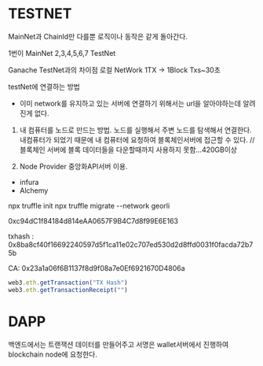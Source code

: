 # TESTNET
MainNet과 ChainId만 다를뿐 로직이나 동작은 같게 돌아간다.

1번이 MainNet
2,3,4,5,6,7 TestNet

Ganache         TestNet과의 차이점
로컬             NetWork
1TX -> 1Block   Txs~30초


testNet에 연결하는 방법
- 이미 network를 유지하고 있는 서버에 연결하기 위해서는
url을 알아야하는데 알려진게 없다.

1. 내 컴퓨터를 노드로 만드는 방법.
노드를 실행해서 주변 노드를 탐색해서 연결한다. 내컴퓨터가 되었기 때문에 내 컴퓨터에 요청하여 블록체인서버에 접근할 수 있다.
// 블록체인 서버에 블록 데이터들을 다운할때까지 사용하지 못함...420GB이상


2. Node Provider 중앙화API서버 이용. 
 - infura
 - Alchemy



npx truffle init
npx truffle migrate --network georli


0xc94dC1f84184d814eAA0657F9B4C7d8f99E6E163

txhash : 0x8ba8cf40f16692240597d5f1ca11e02c707ed530d2d8ffd0031f0facda72b75b

CA: 0x23a1a06f6B1137f8d9f08a7e0Ef6921670D4806a

```js
web3.eth.getTransaction("TX Hash")
web3.eth.getTransactionReceipt("")

```


# DAPP
백엔드에서는 트랜잭션 데이터를 만들어주고 서명은 wallet서버에서 진행하여 blockchain node에 요청한다.